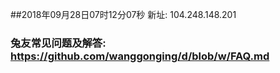 ##2018年09月28日07时12分07秒 新址: 104.248.148.201
### 兔友常见问题及解答: https://github.com/wanggonging/d/blob/w/FAQ.md
